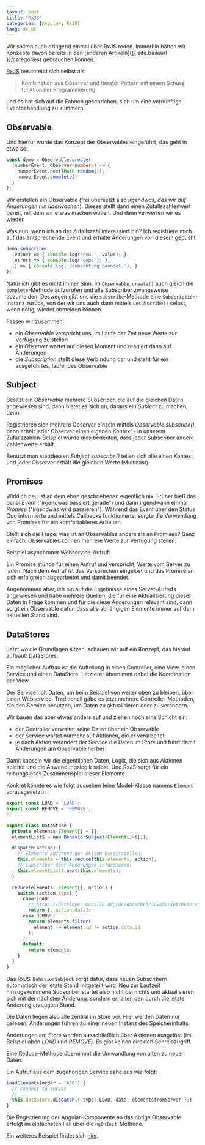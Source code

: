 ```yaml
---
layout: post
title: "RxJS"
categories: [Angular, RxJS]
lang: de_DE
---
```


Wir sollten auch dringend einmal über RxJS reden. Immerhin hätten wir Konzepte davon bereits in den [anderen Artikeln]({{ site.baseurl }}/categories) gebrauchen können.

<!--more-->

[RxJS](https://rxjs-dev.firebaseapp.com/guide/overview) beschreibt sich selbst als

>Kombination aus Observer und Iterator Pattern mit einem Schuss funktionaler Programmierung

und es hat sich auf die Fahnen geschrieben, sich um eine vernünftige Eventbehandlung zu kümmern.

## Observable

Und hierfür wurde das Konzept der Observables eingeführt, das geht in etwa so:

```typescript
const demo = Observable.create(
  (numberEvent: Observer<number>) => {
    numberEvent.next(Math.random());
    numberEvent.complete()
  }
);
```

Wir erstellen ein Observable (frei übersetzt also _irgendwas, das wir auf Änderungen hin überwachen_). Dieses stellt dann einen Zufallszahlenwert bereit, mit dem wir etwas machen wollen. Und dann verwerfen wir es wieder.

Was nun, wenn ich an der Zufallszahl interessiert bin? Ich registriere mich auf das entsprechende Event und erhalte Änderungen von diesem gepusht:

```typescript
demo.subscribe(
  (value) => { console.log('neu ', value); },
  (error) => { console.log('oops'); },
  () => { console.log('Beobachtung beendet.'); }
);
```

Natürlich gibt es nicht immer Sinn, im ``Observable.create()`` auch gleich die ``complete``-Methode aufzurufen und alle Subscriber zwangsweise abzumelden. Deswegen gibt uns die ``subscribe``-Methode eine ``Subscription``-Instanz zurück, von der wir uns auch dann mittels ``unsubscribe()`` selbst, wenn nötig, wieder abmelden können.

Fassen wir zusammen:

- ein _Observable_ verspricht uns, im Laufe der Zeit neue Werte zur Verfügung zu stellen
- ein _Observer_ wartet auf diesen Moment und reagiert dann auf Änderungen
- die _Subscription_ stellt diese Verbindung dar und steht für ein ausgeführtes, laufendes Observable

## Subject

Besitzt ein _Observable_ mehrere Subscriber, die auf die gleichen Daten angewiesen sind, dann bietet es sich an, daraus ein _Subject_ zu machen, denn:

Registrieren sich mehrere Observer einzeln mittels _Observable.subscribe()_, dann erhält jeder Observer einen eigenen Kontext - in unserem Zufallszahlen-Beispiel würde dies bedeuten, dass jeder Subscriber andere Zahlenwerte erhält.

Benutzt man stattdessen _Subject.subscribe()_ teilen sich alle einen Kontext und jeder Observer erhält die gleichen Werte (Multicast).

## Promises

Wirklich neu ist an dem eben geschriebenen eigentlich nix. Früher hieß das banal _Event_ ("irgendwas passiert gerade") und dann irgendwann einmal _Promise_ ("irgendwas wird passieren"). Während das Event über den Status Quo informierte und mittels Callbacks funktionierte, sorgte die Verwendung von Promises für ein komfortableres Arbeiten.

Stellt sich die Frage: was ist an Observables anders als an Promises? Ganz einfach: Observables können mehrere Werte zur Verfügung stellen.

Beispiel asynchroner Webservice-Aufruf:

Ein Promise stünde für einen Aufruf und verspricht, Werte vom Server zu laden. Nach dem Aufruf ist das Versprechen eingelöst und das Promise an sich erfolgreich abgearbeitet und damit beendet.

Angenommen aber, ich bin auf die Ergebnisse eines Server-Aufrufs angewiesen und habe mehrere Quellen, die für eine Aktualisierung dieser Daten in Frage kommen und für die diese Änderungen relevant sind, dann sorgt ein Observable dafür, dass alle abhängigen Elemente immer auf dem aktuellen Stand sind.

## DataStores

Jetzt wo die Grundlagen sitzen, schauen wir auf ein Konzept, das hierauf aufbaut: DataStores.

Ein möglicher Aufbau ist die Aufteilung in einen Controller, eine View, einen Service und einen DataStore. Letzterer übernimmt dabei die Koordination  der View.

Der Service holt Daten, um beim Beispiel von weiter oben zu bleiben, über einen Webservice. Traditionell gäbe es jetzt mehrere Controller-Methoden, die den Service benutzen, um Daten zu aktualisieren oder zu verändern.

Wir bauen das aber etwas anders auf und ziehen noch eine Schicht ein:

- der Controller verwaltet seine Daten über ein Observable
- der Service wartet nurmehr auf Aktionen, die er verarbeitet
- je nach Aktion verändert der Service die Daten im Store und führt damit Änderungen am Observable herbei

Damit kapseln wir die eigentlichen Daten, Logik, die sich aus Aktionen ableitet und die Anwendungslogik selbst. Und RxJS sorgt für ein reibungsloses Zusammenspiel dieser Elemente.

Konkret könnte es wie folgt aussehen (eine Model-Klasse namens ``Element`` vorausgesetzt):

```typescript
export const LOAD = 'LOAD';
export const REMOVE = 'REMOVE';
// ...

export class DataStore {
  private elements:Element[] = [];
  elementList$ = new BehaviorSubject<Element[]>([]);

  dispatch(action) {
    // Elemente aufgrund der Aktion bereitstellen:
    this.elements = this.reduce(this.elements, action);
    // Subscriber über Änderungen informieren:
    this.elementList$.next(this.elements);
  }

  reduce(elements: Element[], action) {
    switch (action.type) {
      case LOAD:
        // https://developer.mozilla.org/de/docs/Web/JavaScript/Reference/Operators/Spread_operator
        return [..action.data];
      case REMOVE:
        return elements.filter(
          element => element.id != action.data.id
        );
      // ...
      default:
        return elements;
    }
  }
}
```

Das RxJS-``BehaviorSubject`` sorgt dafür, dass neuen Subscribern automatisch der letzte Stand mitgeteilt wird. Neu zur Laufzeit hinzugekommene Subscriber startet also nicht bei nichts und aktualisieren sich mit der nächsten Änderung, sondern erhalten den durch die letzte Änderung erzeugten Stand.

Die Daten liegen also alle zentral im Store vor. Hier werden Daten nur gelesen, Änderungen führen zu einer neuen Instanz des Speicherinhalts.

Änderungen am Store werden ausschließlich über Aktionen ausgelöst (im Beispiel oben _LOAD_ und _REMOVE_). Es gibt keinen direkten Schreibzugriff.

Eine Reduce-Methode übernimmt die Umwandlung von alten zu neuen Daten.

Ein Aufruf aus dem zugehörigen Service sähe aus wie folgt:

```typescript
loadElements(order = 'ASC') {
  // connect to server
  // ...
  this.dataStore.dispatch({ type: LOAD, data: elementsfromServer };)
}
```

Die Registrierung der Angular-Komponente an das nötige Observable erfolgt im einfachsten Fall über die ``ngOnInit``-Methode.

Ein weiteres Beispiel findet sich [hier](https://blog.angular-university.io/angular-2-redux-ngrx-rxjs/).
